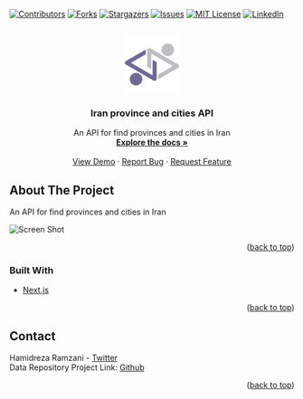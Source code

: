 <div id="top"></div>
<!--
*** Thanks for checking out the Best-README-Template. If you have a suggestion
*** that would make this better, please fork the repo and create a pull request
*** or simply open an issue with the tag "enhancement".
*** Don't forget to give the project a star!
*** Thanks again! Now go create something AMAZING! :D
-->

<!-- PROJECT SHIELDS -->
<!--
*** I'm using markdown "reference style" links for readability.
*** Reference links are enclosed in brackets [ ] instead of parentheses ( ).
*** See the bottom of this document for the declaration of the reference variables
*** for contributors-url, forks-url, etc. This is an optional, concise syntax you may use.
*** https://www.markdownguide.org/basic-syntax/#reference-style-links
-->

[![Contributors][contributors-shield]][contributors-url]
[![Forks][forks-shield]][forks-url]
[![Stargazers][stars-shield]][stars-url]
[![Issues][issues-shield]][issues-url]
[![MIT License][license-shield]][license-url]
[![LinkedIn][linkedin-shield]][linkedin-url]

<!-- PROJECT LOGO -->
<br />
<div align="center">
  <a href="https://github.com/hamidrezaramzani/iran-locations-api">
    <img src="./public/logo.png" alt="Logo" width="100" >
  </a>

<h3 align="center">Iran province and cities API</h3>

  <p align="center">
    An API for find provinces and cities in Iran
    <br />
    <a href="https://github.com/hamidrezaramzani/iran-locations-api"><strong>Explore the docs »</strong></a>
    <br />
    <br />
    <a href="https://iran-locations-api.vercel.app/">View Demo</a>
    ·
    <a href="https://github.com/hamidrezaramzani/iran-locations-api/issues">Report Bug</a>
    ·
    <a href="https://github.com/hamidrezaramzani/iran-locations-api/issues">Request Feature</a>
  </p>
</div>


<!-- ABOUT THE PROJECT -->

## About The Project
An API for find provinces and cities in Iran

![Screen Shot](https://s6.uupload.ir/files/iran-location-api-screenshot_4i6u.png)

<p align="right">(<a href="#top">back to top</a>)</p>

### Built With

- [Next.js](https://nextjs.org/)

<p align="right">(<a href="#top">back to top</a>)</p>

## Contact

Hamidreza Ramzani - [Twitter](https://twitter.com/iamhamidreza_) <br />
Data Repository 
Project Link: [Github](https://github.com/hamidrezaramzani/iran-locations-api)

<p align="right">(<a href="#top">back to top</a>)</p>



<!-- MARKDOWN LINKS & IMAGES -->
<!-- https://www.markdownguide.org/basic-syntax/#reference-style-links -->

[contributors-shield]: https://img.shields.io/github/contributors/hamidrezaramzani/iran-locations-api.svg?style=for-the-badge
[contributors-url]: https://github.com/hamidrezaramzani/iran-locations-api/graphs/contributors
[forks-shield]: https://img.shields.io/github/forks/hamidrezaramzani/iran-locations-api.svg?style=for-the-badge
[forks-url]: https://github.com/hamidrezaramzani/iran-locations-api/network/members
[stars-shield]: https://img.shields.io/github/stars/hamidrezaramzani/iran-locations-api.svg?style=for-the-badge
[stars-url]: https://github.com/hamidrezaramzani/iran-locations-api/stargazers
[issues-shield]: https://img.shields.io/github/issues/hamidrezaramzani/iran-locations-api.svg?style=for-the-badge
[issues-url]: https://github.com/hamidrezaramzani/iran-locations-api/issues
[license-shield]: https://img.shields.io/github/license/hamidrezaramzani/iran-locations-api.svg?style=for-the-badge
[license-url]: https://github.com/hamidrezaramzani/iran-locations-api/blob/master/LICENSE.txt
[linkedin-shield]: https://img.shields.io/badge/-LinkedIn-black.svg?style=for-the-badge&logo=linkedin&colorB=555
[linkedin-url]: https://linkedin.com/in/hamidrezaramzani
